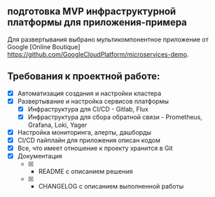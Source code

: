 ## подготовка MVP инфраструктурной платформы для приложения-примера

Для развертывания выбрано мультикомпонентное приложение от Google [Online Boutique] https://github.com/GoogleCloudPlatform/microservices-demo.

## Требования к проектной работе:

- [x] Автоматизация создания и настройки кластера
- [x] Развертывание и настройка сервисов платформы
    - [x]  Инфраструктура для CI/CD - Gitlab, Flux  
    - [x]  Инфраструктура для сбора обратной связи - Prometheus, Grafana, Loki, Yager
- [x] Настройка мониторинга, алерты, дашборды
- [x] CI/CD пайплайн для приложения описан кодом
- [x] Все, что имеет отношение к проекту хранится в Git  
- [x] Документация 
    - [x] -  README с описанием решения
    - [x] -  CHANGELOG с описанием выполненной работы




